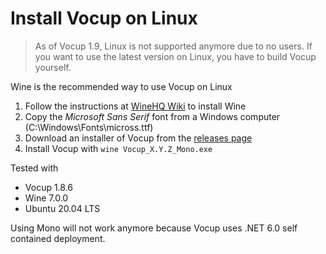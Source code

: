 # Install Vocup on Linux

> As of Vocup 1.9, Linux is not supported anymore due to no users. If you want to use the latest version on Linux, you have to build Vocup yourself.

Wine is the recommended way to use Vocup on Linux

1. Follow the instructions at [WineHQ Wiki](https://wiki.winehq.org/Download) to install Wine
2. Copy the _Microsoft Sans Serif_ font from a Windows computer (C:\Windows\Fonts\micross.ttf)
3. Download an installer of Vocup from the [releases page](https://github.com/daniel-lerch/vocup/releases)
4. Install Vocup with `wine Vocup_X.Y.Z_Mono.exe`

Tested with

- Vocup 1.8.6
- Wine 7.0.0
- Ubuntu 20.04 LTS

Using Mono will not work anymore because Vocup uses .NET 6.0 self contained deployment.
